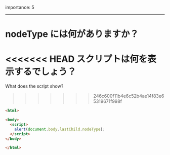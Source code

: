 importance: 5

---

# nodeType には何がありますか？

<<<<<<< HEAD
スクリプトは何を表示するでしょう？
=======
What does the script show?
>>>>>>> 246c600f11b4e6c52b4ae14f83e65319671f998f

```html
<html>

<body>
  <script>
    alert(document.body.lastChild.nodeType);
  </script>
</body>

</html>
```
